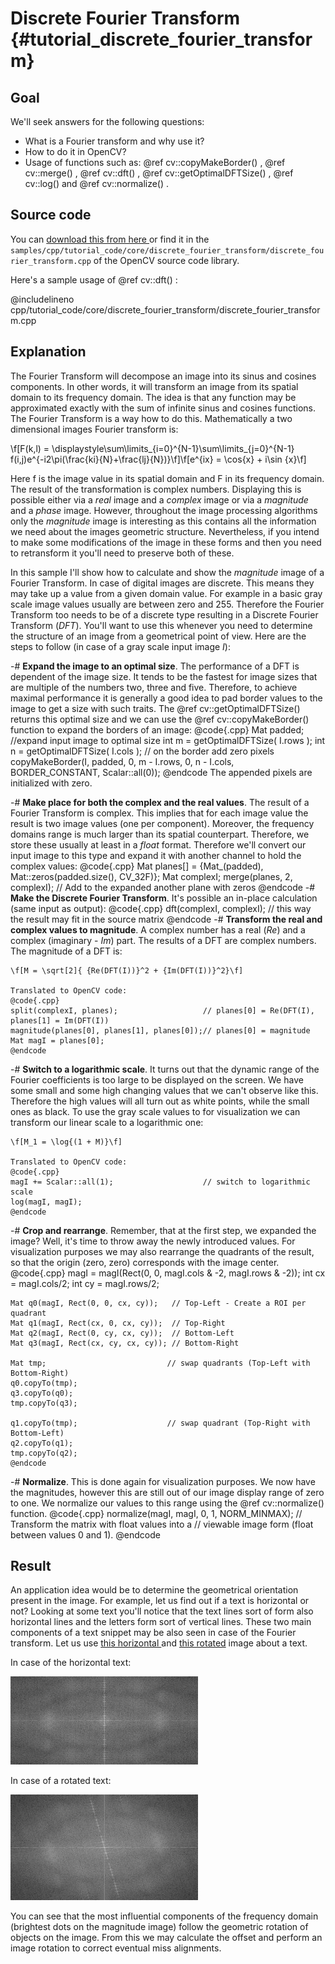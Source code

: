 Discrete Fourier Transform {#tutorial_discrete_fourier_transform}
==========================

Goal
----

We'll seek answers for the following questions:

-   What is a Fourier transform and why use it?
-   How to do it in OpenCV?
-   Usage of functions such as: @ref cv::copyMakeBorder() , @ref cv::merge() , @ref cv::dft() , @ref
    cv::getOptimalDFTSize() , @ref cv::log() and @ref cv::normalize() .

Source code
-----------

You can [download this from here
](https://github.com/Itseez/opencv/tree/master/samples/cpp/tutorial_code/core/discrete_fourier_transform/discrete_fourier_transform.cpp) or
find it in the
`samples/cpp/tutorial_code/core/discrete_fourier_transform/discrete_fourier_transform.cpp` of the
OpenCV source code library.

Here's a sample usage of @ref cv::dft() :

@includelineno cpp/tutorial_code/core/discrete_fourier_transform/discrete_fourier_transform.cpp

Explanation
-----------

The Fourier Transform will decompose an image into its sinus and cosines components. In other words,
it will transform an image from its spatial domain to its frequency domain. The idea is that any
function may be approximated exactly with the sum of infinite sinus and cosines functions. The
Fourier Transform is a way how to do this. Mathematically a two dimensional images Fourier transform
is:

\f[F(k,l) = \displaystyle\sum\limits_{i=0}^{N-1}\sum\limits_{j=0}^{N-1} f(i,j)e^{-i2\pi(\frac{ki}{N}+\frac{lj}{N})}\f]\f[e^{ix} = \cos{x} + i\sin {x}\f]

Here f is the image value in its spatial domain and F in its frequency domain. The result of the
transformation is complex numbers. Displaying this is possible either via a *real* image and a
*complex* image or via a *magnitude* and a *phase* image. However, throughout the image processing
algorithms only the *magnitude* image is interesting as this contains all the information we need
about the images geometric structure. Nevertheless, if you intend to make some modifications of the
image in these forms and then you need to retransform it you'll need to preserve both of these.

In this sample I'll show how to calculate and show the *magnitude* image of a Fourier Transform. In
case of digital images are discrete. This means they may take up a value from a given domain value.
For example in a basic gray scale image values usually are between zero and 255. Therefore the
Fourier Transform too needs to be of a discrete type resulting in a Discrete Fourier Transform
(*DFT*). You'll want to use this whenever you need to determine the structure of an image from a
geometrical point of view. Here are the steps to follow (in case of a gray scale input image *I*):

-#  **Expand the image to an optimal size**. The performance of a DFT is dependent of the image
    size. It tends to be the fastest for image sizes that are multiple of the numbers two, three and
    five. Therefore, to achieve maximal performance it is generally a good idea to pad border values
    to the image to get a size with such traits. The @ref cv::getOptimalDFTSize() returns this
    optimal size and we can use the @ref cv::copyMakeBorder() function to expand the borders of an
    image:
    @code{.cpp}
    Mat padded;                            //expand input image to optimal size
    int m = getOptimalDFTSize( I.rows );
    int n = getOptimalDFTSize( I.cols ); // on the border add zero pixels
    copyMakeBorder(I, padded, 0, m - I.rows, 0, n - I.cols, BORDER_CONSTANT, Scalar::all(0));
    @endcode
    The appended pixels are initialized with zero.

-#  **Make place for both the complex and the real values**. The result of a Fourier Transform is
    complex. This implies that for each image value the result is two image values (one per
    component). Moreover, the frequency domains range is much larger than its spatial counterpart.
    Therefore, we store these usually at least in a *float* format. Therefore we'll convert our
    input image to this type and expand it with another channel to hold the complex values:
    @code{.cpp}
    Mat planes[] = {Mat_<float>(padded), Mat::zeros(padded.size(), CV_32F)};
    Mat complexI;
    merge(planes, 2, complexI);         // Add to the expanded another plane with zeros
    @endcode
-#  **Make the Discrete Fourier Transform**. It's possible an in-place calculation (same input as
    output):
    @code{.cpp}
    dft(complexI, complexI);            // this way the result may fit in the source matrix
    @endcode
-#  **Transform the real and complex values to magnitude**. A complex number has a real (*Re*) and a
    complex (imaginary - *Im*) part. The results of a DFT are complex numbers. The magnitude of a
    DFT is:

    \f[M = \sqrt[2]{ {Re(DFT(I))}^2 + {Im(DFT(I))}^2}\f]

    Translated to OpenCV code:
    @code{.cpp}
    split(complexI, planes);                   // planes[0] = Re(DFT(I), planes[1] = Im(DFT(I))
    magnitude(planes[0], planes[1], planes[0]);// planes[0] = magnitude
    Mat magI = planes[0];
    @endcode
-#  **Switch to a logarithmic scale**. It turns out that the dynamic range of the Fourier
    coefficients is too large to be displayed on the screen. We have some small and some high
    changing values that we can't observe like this. Therefore the high values will all turn out as
    white points, while the small ones as black. To use the gray scale values to for visualization
    we can transform our linear scale to a logarithmic one:

    \f[M_1 = \log{(1 + M)}\f]

    Translated to OpenCV code:
    @code{.cpp}
    magI += Scalar::all(1);                    // switch to logarithmic scale
    log(magI, magI);
    @endcode
-#  **Crop and rearrange**. Remember, that at the first step, we expanded the image? Well, it's time
    to throw away the newly introduced values. For visualization purposes we may also rearrange the
    quadrants of the result, so that the origin (zero, zero) corresponds with the image center.
    @code{.cpp}
    magI = magI(Rect(0, 0, magI.cols & -2, magI.rows & -2));
    int cx = magI.cols/2;
    int cy = magI.rows/2;

    Mat q0(magI, Rect(0, 0, cx, cy));   // Top-Left - Create a ROI per quadrant
    Mat q1(magI, Rect(cx, 0, cx, cy));  // Top-Right
    Mat q2(magI, Rect(0, cy, cx, cy));  // Bottom-Left
    Mat q3(magI, Rect(cx, cy, cx, cy)); // Bottom-Right

    Mat tmp;                           // swap quadrants (Top-Left with Bottom-Right)
    q0.copyTo(tmp);
    q3.copyTo(q0);
    tmp.copyTo(q3);

    q1.copyTo(tmp);                    // swap quadrant (Top-Right with Bottom-Left)
    q2.copyTo(q1);
    tmp.copyTo(q2);
    @endcode
-#  **Normalize**. This is done again for visualization purposes. We now have the magnitudes,
    however this are still out of our image display range of zero to one. We normalize our values to
    this range using the @ref cv::normalize() function.
@code{.cpp}
normalize(magI, magI, 0, 1, NORM_MINMAX); // Transform the matrix with float values into a
                                          // viewable image form (float between values 0 and 1).
@endcode

Result
------

An application idea would be to determine the geometrical orientation present in the image. For
example, let us find out if a text is horizontal or not? Looking at some text you'll notice that the
text lines sort of form also horizontal lines and the letters form sort of vertical lines. These two
main components of a text snippet may be also seen in case of the Fourier transform. Let us use
[this horizontal ](https://github.com/Itseez/opencv/tree/master/samples/data/imageTextN.png) and [this rotated](https://github.com/Itseez/opencv/tree/master/samples/data/imageTextR.png)
image about a text.

In case of the horizontal text:

![](images/result_normal.jpg)

In case of a rotated text:

![](images/result_rotated.jpg)

You can see that the most influential components of the frequency domain (brightest dots on the
magnitude image) follow the geometric rotation of objects on the image. From this we may calculate
the offset and perform an image rotation to correct eventual miss alignments.
